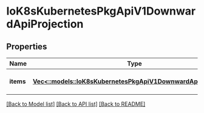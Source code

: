 # IoK8sKubernetesPkgApiV1DownwardApiProjection

## Properties
Name | Type | Description | Notes
------------ | ------------- | ------------- | -------------
**items** | [**Vec<::models::IoK8sKubernetesPkgApiV1DownwardApiVolumeFile>**](io.k8s.kubernetes.pkg.api.v1.DownwardAPIVolumeFile.md) | Items is a list of DownwardAPIVolume file | [optional] 

[[Back to Model list]](../README.md#documentation-for-models) [[Back to API list]](../README.md#documentation-for-api-endpoints) [[Back to README]](../README.md)


